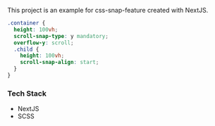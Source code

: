 This project is an example for css-snap-feature created with NextJS.

```scss
.container {
  height: 100vh;
  scroll-snap-type: y mandatory;
  overflow-y: scroll;
  .child {
    height: 100vh;
    scroll-snap-align: start;
  }
}
```

### Tech Stack

- NextJS
- SCSS
